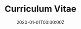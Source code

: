 ---
title: "Curriculum Vitae"  # Add a page title.
summary: "CV"  # Add a page description.
date: "2020-01-01T00:00:00Z"  # Add today's date.
type: "widget_page"  # Page type is a Widget Page
---